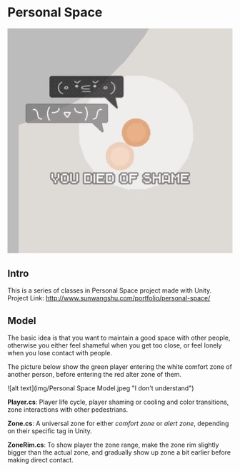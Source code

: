 # Personal Space
![alt text](img/tb2.png)

## Intro
This is a series of classes in Personal Space project made with Unity.
Project Link: http://www.sunwangshu.com/portfolio/personal-space/

## Model
The basic idea is that you want to maintain a good space with other people, otherwise you either feel shameful when you get too close, or feel lonely when you lose contact with people.

The picture below show the green player entering the white comfort zone of another person, before entering the red alter zone of them.

![alt text](img/Personal Space Model.jpeg "I don't understand")

**Player.cs**: Player life cycle, player shaming or cooling and color transitions, zone interactions with other pedestrians.

**Zone.cs**: A universal zone for either *comfort zone* or *alert zone*, depending on their specific tag in Unity.

**ZoneRim.cs**: To show player the zone range, make the zone rim slightly bigger than the actual zone, and gradually show up zone a bit earlier before making direct contact.
